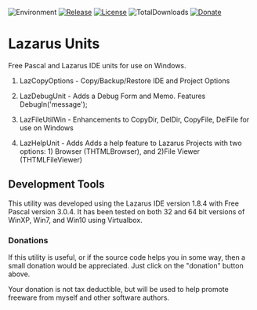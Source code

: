 ![Environment](https://img.shields.io/badge/Windows-XP,%20Vista,%207,%208,%2010-brightgreen.svg)
[![Release](https://img.shields.io/github/release/jasc2v8/pUnits.svg)](https://github.com/jasc2v8/pUnits/releases)
[![License](https://img.shields.io/badge/license-unlicense-yellow.svg)](http://unlicense.org)
![TotalDownloads](https://img.shields.io/github/downloads/jasc2v8/pUnits/total.svg)
[![Donate](https://img.shields.io/badge/Donate-PayPal-red.svg)](https://www.paypal.me/JimDreherHome)

# Lazarus Units

Free Pascal and Lazarus IDE units for use on Windows.

1. LazCopyOptions - Copy/Backup/Restore IDE and Project Options

2. LazDebugUnit    -	Adds a Debug Form and Memo. Features Debugln('message');

3. LazFileUtilWin	- Enhancements to CopyDir, DelDir, CopyFile, DelFile for use on Windows

4. LazHelpUnit  - Adds Adds a help feature to Lazarus Projects with two options: 1) Browser   (THTMLBrowser), and 2)File Viewer (THTMLFileViewer)
  
## Development Tools

This utility was developed using the Lazarus IDE version 1.8.4 with Free Pascal version 3.0.4.  It has been tested on both 32 and 64 bit versions of WinXP, Win7, and Win10 using Virtualbox.

### Donations

If this utility is useful, or if the source code helps you in some way, then a small donation would be appreciated.  Just click on the "donation" button above.

Your donation is not tax deductible, but will be used to help promote freeware from myself and other software authors.  

